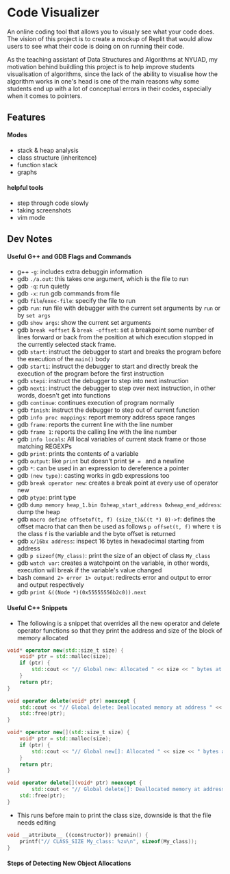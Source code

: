# Code Visualizer

An online coding tool that allows you to visualy see what your code does. The vision of this project is to create a mockup of Replit that would allow users to see what their code is doing on on running their code.

As the teaching assistant of Data Structures and Algorithms at NYUAD, my motivation behind buildling this project is to help improve students visualisation of algorithms, since the lack of the ability to visualise how the algorithm works in one's head is one of the main reasons why some students end up with a lot of conceptual errors in their codes, especially when it comes to pointers.

## Features

#### Modes
- stack & heap analysis
- class structure (inheritence)
- function stack
- graphs

#### helpful tools
- step through code slowly
- taking screenshots
- vim mode

## Dev Notes

#### Useful G++ and GDB Flags and Commands
- g++ `-g`: includes extra debuggin information
- gdb `./a.out`: this takes one argument, which is the file to run
- gdb `-q`: run quietly
- gdb `-x`: run gdb commands from file
- gdb `file`/`exec-file`: specify the file to run
- gdb `run`: run file with debugger with the current set arguments by `run` or by `set args`
- gdb `show args`: show the current set arguments
- gdb `break +offset` & `break -offset`: set a breakpoint some number of lines forward or back from the position at which execution stopped in the currently selected stack frame.
- gdb `start`: instruct the debugger to start and breaks the program before the execution of the `main()` body
- gdb `starti`: instruct the debugger to start and directly break the execution of the program before the first instruction
- gdb `stepi`: instruct the debugger to step into next instruction
- gdb `nexti`: instruct the debugger to step over next instruction, in other words, doesn't get into functions
- gdb `continue`: continues execution of program normally
- gdb `finish`: instruct the debugger to step out of current function
- gdb `info proc mappings`: report memory address space ranges
- gdb `frame`: reports the current line with the line number
- gdb `frame 1`: reports the calling line with the line number
- gdb `info locals`: All local variables of current stack frame or those matching REGEXPs
- gdb `print`: prints the contents of a variable
- gdb `output`: like `print` but doesn't print `$# = ` and a newline
- gdb `*`: can be used in an expression to dereference a pointer
- gdb `(new type)`: casting works in gdb expressions too
- gdb `break operator new`: creates a break point at every use of operator new
- gdb `ptype`: print type
- gdb `dump memory heap_1.bin 0xheap_start_address 0xheap_end_address`: dump the heap
- gdb `macro define offsetof(t, f) (size_t)&((t *) 0)->f`: defines the offset macro that can then be used as follows `p offset(t, f)` where `t` is the class `f` is the variable and the byte offset is returned
- gdb `x/16bx address`: inspect 16 bytes in hexadecimal starting from address
- gdb `p sizeof(My_class)`: print the size of an object of class `My_class`
- gdb `watch var`: creates a watchpoint on the variable, in other words, execution will break if the variable's value changed
- bash `command 2> error 1> output`: redirects error and output to error and output respectively
- gdb `print &((Node *)(0x55555556b2c0)).next`

#### Useful C++ Snippets

- The following is a snippet that overrides all the new operator and delete operator functions so that they print the address and size of the block of memory allocated

```cpp
void* operator new(std::size_t size) {
    void* ptr = std::malloc(size);
    if (ptr) {
        std::cout << "// Global new: Allocated " << size << " bytes at address " << ptr << std::endl;
    }
    return ptr;
}

void operator delete(void* ptr) noexcept {
    std::cout << "// Global delete: Deallocated memory at address " << ptr << std::endl;
    std::free(ptr);
}

void* operator new[](std::size_t size) {
    void* ptr = std::malloc(size);
    if (ptr) {
        std::cout << "// Global new[]: Allocated " << size << " bytes at address " << ptr << std::endl;
    }
    return ptr;
}

void operator delete[](void* ptr) noexcept {
		std::cout << "// Global delete[]: Deallocated memory at address " << ptr << std::endl;
    std::free(ptr);
}
```

- This runs before main to print the class size, downside is that the file needs editing

```cpp
void __attribute__ ((constructor)) premain() {
	printf("// CLASS_SIZE My_class: %zu\n", sizeof(My_class));
}
```

#### Steps of Detecting New Object Allocations

